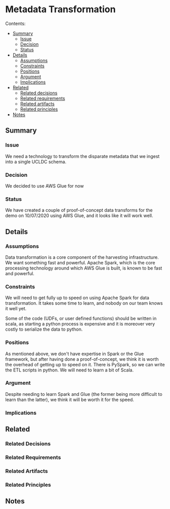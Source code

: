 
# Metadata Transformation
Contents:
- [Summary](#summary)
	- [Issue](#issue)
	- [Decision](#decision)
	- [Status](#status)
- [Details](#details)
	- [Assumptions](#assumptions)
	- [Constraints](#constraints)
	- [Positions](#positions)
	- [Argument](#argument)
	- [Implications](#implications)
- [Related](#related)
	- [Related decisions](#related-decisions)
	- [Related requirements](#related-requirements)
	- [Related artifacts](#related-artifacts)
	- [Related principles](#related-principles)
- [Notes](#notes)

## Summary

### Issue

We need a technology to transform the disparate metadata that we ingest into a single UCLDC schema.

### Decision

We decided to use AWS Glue for now

### Status

We have created a couple of proof-of-concept data transforms for the demo on 10/07/2020 using AWS Glue, and it looks like it will work well.

## Details

### Assumptions

Data transformation is a core component of the harvesting infrastructure. We want something fast and powerful. Apache Spark, which is the core processing technology around which AWS Glue is built, is known to be fast and powerful.

### Constraints

We will need to get fully up to speed on using Apache Spark for data transformation. It takes some time to learn, and nobody on our team knows it well yet. 

Some of the code (UDFs, or user defined functions) should be written in scala, as starting a python process is expensive and it is moreover very costly to serialize the data to python.

### Positions

As mentioned above, we don't have expertise in Spark or the Glue framework, but after having done a proof-of-concept, we think it is worth the overhead of getting up to speed on it. There is PySpark, so we can write the ETL scripts in python. We will need to learn a bit of Scala. 

### Argument

Despite needing to learn Spark and Glue (the former being more difficult to learn than the latter), we think it will be worth it for the speed.

### Implications

## Related

### Related Decisions

### Related Requirements

### Related Artifacts

### Related Principles

## Notes
